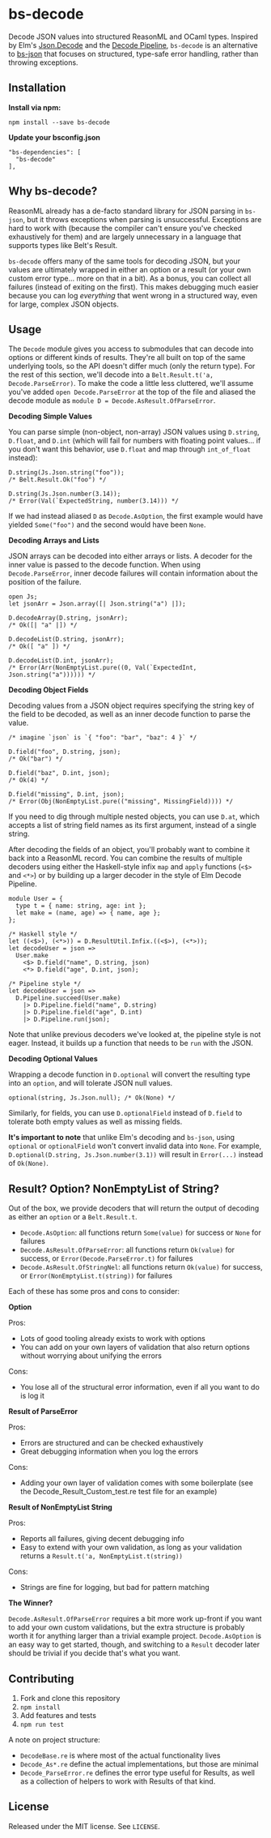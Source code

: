 # bs-decode

Decode JSON values into structured ReasonML and OCaml types. Inspired by Elm's [Json.Decode](https://package.elm-lang.org/packages/elm-lang/core/5.1.1/Json-Decode) and the [Decode Pipeline](https://package.elm-lang.org/packages/NoRedInk/elm-decode-pipeline/3.0.1/Json-Decode-Pipeline), `bs-decode` is an alternative to [bs-json](https://github.com/glennsl/bs-json) that focuses on structured, type-safe error handling, rather than throwing exceptions.

## Installation

**Install via npm:**

`npm install --save bs-decode`

**Update your bsconfig.json**

```
"bs-dependencies": [
  "bs-decode"
],
```

## Why bs-decode?

ReasonML already has a de-facto standard library for JSON parsing in `bs-json`, but it throws exceptions when parsing is unsuccessful. Exceptions are hard to work with (because the compiler can't ensure you've checked exhaustively for them) and are largely unnecessary in a language that supports types like Belt's Result.

`bs-decode` offers many of the same tools for decoding JSON, but your values are ultimately wrapped in either an option or a result (or your own custom error type... more on that in a bit). As a bonus, you can collect all failures (instead of exiting on the first). This makes debugging much easier because you can log _everything_ that went wrong in a structured way, even for large, complex JSON objects.

## Usage

The `Decode` module gives you access to submodules that can decode into options or different kinds of results. They're all built on top of the same underlying tools, so the API doesn't differ much (only the return type). For the rest of this section, we'll decode into a `Belt.Result.t('a, Decode.ParseError)`. To make the code a little less cluttered, we'll assume you've added `open Decode.ParseError` at the top of the file and aliased the decode module as `module D = Decode.AsResult.OfParseError`.

**Decoding Simple Values**

You can parse simple (non-object, non-array) JSON values using `D.string`, `D.float`, and `D.int` (which will fail for numbers with floating point values... if you don't want this behavior, use `D.float` and map through `int_of_float` instead):

```reason
D.string(Js.Json.string("foo"));
/* Belt.Result.Ok("foo") */

D.string(Js.Json.number(3.14));
/* Error(Val(`ExpectedString, number(3.14))) */
```

If we had instead aliased `D` as `Decode.AsOption`, the first example would have yielded `Some("foo")` and the second would have been `None`.

**Decoding Arrays and Lists**

JSON arrays can be decoded into either arrays or lists. A decoder for the inner value is passed to the decode function. When using `Decode.ParseError`, inner decode failures will contain information about the position of the failure.

```reason
open Js;
let jsonArr = Json.array([| Json.string("a") |]);

D.decodeArray(D.string, jsonArr);
/* Ok([| "a" |]) */

D.decodeList(D.string, jsonArr);
/* Ok([ "a" ]) */

D.decodeList(D.int, jsonArr);
/* Error(Arr(NonEmptyList.pure((0, Val(`ExpectedInt, Json.string("a")))))) */
```

**Decoding Object Fields**

Decoding values from a JSON object requires specifying the string key of the field to be decoded, as well as an inner decode function to parse the value.

```reason
/* imagine `json` is `{ "foo": "bar", "baz": 4 }` */

D.field("foo", D.string, json);
/* Ok("bar") */

D.field("baz", D.int, json);
/* Ok(4) */

D.field("missing", D.int, json);
/* Error(Obj(NonEmptyList.pure(("missing", MissingField)))) */
```

If you need to dig through multiple nested objects, you can use `D.at`, which accepts a list of string field names as its first argument, instead of a single string.

After decoding the fields of an object, you'll probably want to combine it back into a ReasonML record. You can combine the results of multiple decoders using either the Haskell-style infix `map` and `apply` functions (`<$>` and `<*>`) or by building up a larger decoder in the style of Elm Decode Pipeline.

```reason
module User = {
  type t = { name: string, age: int };
  let make = (name, age) => { name, age };
};

/* Haskell style */
let ((<$>), (<*>)) = D.ResultUtil.Infix.((<$>), (<*>));
let decodeUser = json =>
  User.make
    <$> D.field("name", D.string, json)
    <*> D.field("age", D.int, json);

/* Pipeline style */
let decodeUser = json =>
  D.Pipeline.succeed(User.make)
    |> D.Pipeline.field("name", D.string)
    |> D.Pipeline.field("age", D.int)
    |> D.Pipeline.run(json);
```

Note that unlike previous decoders we've looked at, the pipeline style is not eager. Instead, it builds up a function that needs to be `run` with the JSON.

**Decoding Optional Values**

Wrapping a decode function in `D.optional` will convert the resulting type into an `option`, and will tolerate JSON null values.

```reason
optional(string, Js.Json.null); /* Ok(None) */
```

Similarly, for fields, you can use `D.optionalField` instead of `D.field` to tolerate both empty values as well as missing fields.

**It's important to note** that unlike Elm's decoding and `bs-json`, using `optional` or `optionalField` won't convert invalid data into `None`. For example, `D.optional(D.string, Js.Json.number(3.1))` will result in `Error(...)` instead of `Ok(None)`.

## Result? Option? NonEmptyList of String?

Out of the box, we provide decoders that will return the output of decoding as either an `option` or a `Belt.Result.t`.

  - `Decode.AsOption`: all functions return `Some(value)` for success or `None` for failures
  - `Decode.AsResult.OfParseError`: all functions return `Ok(value)` for success, or `Error(Decode.ParseError.t)` for failures
  - `Decode.AsResult.OfStringNel`: all functions return `Ok(value)` for success, or `Error(NonEmptyList.t(string))` for failures

Each of these has some pros and cons to consider:

**Option**

Pros:

- Lots of good tooling already exists to work with options
- You can add on your own layers of validation that also return options without worrying about unifying the errors

Cons:

- You lose all of the structural error information, even if all you want to do is log it

**Result of ParseError**

Pros:

- Errors are structured and can be checked exhaustively
- Great debugging information when you log the errors

Cons:

- Adding your own layer of validation comes with some boilerplate (see the Decode_Result_Custom_test.re test file for an example)

**Result of NonEmptyList String**

Pros:

- Reports all failures, giving decent debugging info
- Easy to extend with your own validation, as long as your validation returns a `Result.t('a, NonEmptyList.t(string))`

Cons:

- Strings are fine for logging, but bad for pattern matching

**The Winner?**

`Decode.AsResult.OfParseError` requires a bit more work up-front if you want to add your own custom validations, but the extra structure is probably worth it for anything larger than a trivial example project. `Decode.AsOption` is an easy way to get started, though, and switching to a `Result` decoder later should be trivial if you decide that's what you want.

## Contributing

1. Fork and clone this repository
2. `npm install`
3. Add features and tests
4. `npm run test`

A note on project structure:

- `DecodeBase.re` is where most of the actual functionality lives
- `Decode_As*.re` define the actual implementations, but those are minimal
- `Decode_ParseError.re` defines the error type useful for Results, as well as a collection of helpers to work with Results of that kind.

## License

Released under the MIT license. See `LICENSE`.
